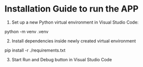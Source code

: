 # Installation Guide to run the APP

1. Set up a new Python virtual environment in Visual Studio Code:

python -m venv .venv

2. Install dependencies inside newly created virtual environment

pip install -r ./requirements.txt

3. Start Run and Debug button in Visual Studio Code


